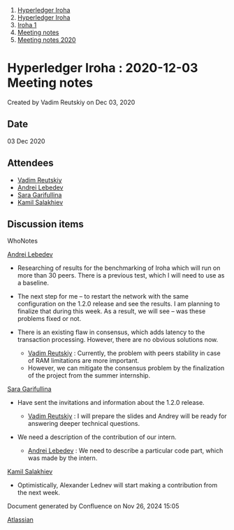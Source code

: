 1. [Hyperledger Iroha](index.html)
2. [Hyperledger Iroha](Hyperledger-Iroha_20873224.html)
3. [Iroha 1](Iroha-1_21015959.html)
4. [Meeting notes](Meeting-notes_21016018.html)
5. [Meeting notes 2020](Meeting-notes-2020_21016022.html)

# Hyperledger Iroha : 2020-12-03 Meeting notes

Created by Vadim Reutskiy on Dec 03, 2020

## Date

03 Dec 2020

## Attendees

- [Vadim Reutskiy](https://lf-hyperledger.atlassian.net/wiki/people/5b8d04b72786fb2bf79a7405?ref=confluence)
- [Andrei Lebedev](https://lf-hyperledger.atlassian.net/wiki/people/557058:c02f1b3d-42e6-4519-ba84-2d0476dccbc9?ref=confluence)
- [Sara Garifullina](https://lf-hyperledger.atlassian.net/wiki/people/5b6c115b2c9bd83c03707f95?ref=confluence)
- [Kamil Salakhiev](https://lf-hyperledger.atlassian.net/wiki/people/557058:07723e0b-a027-4cc4-ad6d-324e41cccb4d?ref=confluence)

## Discussion items

WhoNotes

[Andrei Lebedev](https://lf-hyperledger.atlassian.net/wiki/people/557058:c02f1b3d-42e6-4519-ba84-2d0476dccbc9?ref=confluence)

- Researching of results for the benchmarking of Iroha which will run on more than 30 peers. There is a previous test, which I will need to use as a baseline.
- The next step for me – to restart the network with the same configuration on the 1.2.0 release and see the results. I am planning to finalize that during this week. As a result, we will see – was these problems fixed or not.
- There is an existing flaw in consensus, which adds latency to the transaction processing. However, there are no obvious solutions now.
  
  - [Vadim Reutskiy](https://lf-hyperledger.atlassian.net/wiki/people/5b8d04b72786fb2bf79a7405?ref=confluence) : Currently, the problem with peers stability in case of RAM limitations are more important.
  - However, we can mitigate the consensus problem by the finalization of the project from the summer internship.

[Sara Garifullina](https://lf-hyperledger.atlassian.net/wiki/people/5b6c115b2c9bd83c03707f95?ref=confluence)

- Have sent the invitations and information about the 1.2.0 release.
  
  - [Vadim Reutskiy](https://lf-hyperledger.atlassian.net/wiki/people/5b8d04b72786fb2bf79a7405?ref=confluence) : I will prepare the slides and Andrey will be ready for answering deeper technical questions.
- We need a description of the contribution of our intern.
  
  - [Andrei Lebedev](https://lf-hyperledger.atlassian.net/wiki/people/557058:c02f1b3d-42e6-4519-ba84-2d0476dccbc9?ref=confluence) : We need to describe a particular code part, which was made by the intern.

[Kamil Salakhiev](https://lf-hyperledger.atlassian.net/wiki/people/557058:07723e0b-a027-4cc4-ad6d-324e41cccb4d?ref=confluence)

- Optimistically, Alexander Lednev will start making a contribution from the next week.

Document generated by Confluence on Nov 26, 2024 15:05

[Atlassian](http://www.atlassian.com/)

